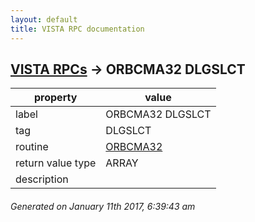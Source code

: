 ```yaml
---
layout: default
title: VISTA RPC documentation
---
```




## [VISTA RPCs](TableOfContent.md) &#8594; ORBCMA32 DLGSLCT 

 property | value 
--- | --- 
 label | ORBCMA32 DLGSLCT
 tag | DLGSLCT
 routine | [ORBCMA32](http://code.osehra.org/dox/Routine_ORBCMA32_source.html)
 return value type | ARRAY
 description | 




 ###### Generated on January 11th 2017, 6:39:43 am